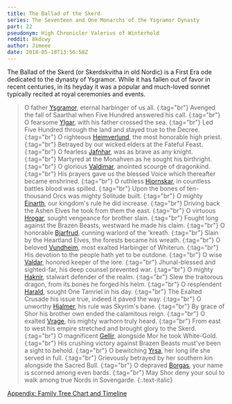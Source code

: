 ```yaml
---
title: The Ballad of the Skerd
series: The Seventeen and One Monarchs of the Ysgramor Dynasty
part: 22
pseudonym: High Chronicler Valerius of Winterhold
reddit: 8kdcwy
author: Jimeee
date: 2018-05-18T13:56:58Z
---
```


The Ballad of the Skerd (or Skerdskvitha in old Nordic) is a First Era ode
dedicated to the dynasty of Ysgramor. While it has fallen out of favor in
recent centuries, in its heyday it was a popular and much-loved sonnet typically
recited at royal ceremonies and events.

> O father [Ysgramor](./7oy7ew), eternal harbinger of us all.
> [](){:tag="br"}
> Avenged the fall of Saarthal when Five Hundred answered his call.
> [](){:tag="br"}
> O fearsome [Ylgar](./7p6k5h), with his father crossed the sea.
> [](){:tag="br"}
> Led Five Hundred through the land and stayed true to the Decree.
> [](){:tag="br"}
> O righteous [Heimverlund](./7peju9), the most honorable high priest.
> [](){:tag="br"}
> Betrayed by our wicked elders at the Fateful Feast.
> [](){:tag="br"}
> O fearless [Jafnhar](./7pn9i5), was as brave as any knight.
> [](){:tag="br"}
> Martyred at the Monahven as he sought his birthright.
> [](){:tag="br"}
> O glorious [Valdimar](./7qs6vm), anointed scourge of dragonkind.
> [](){:tag="br"}
> His prayers gave us the blessed Voice which thereafter became enshrined.
> [](){:tag="br"}
> O ruthless [Hjornskar](./7r088c), in countless battles blood was spilled.
> [](){:tag="br"}
> Upon the bones of ten-thousand Orcs was mighty Solitude built.
> [](){:tag="br"}
> O mighty [Einarth](./7r9vfv), our kingdom's rule he did increase.
> [](){:tag="br"}
> Driving back the Ashen Elves he took from them the east.
> [](){:tag="br"}
> O virtuous [Hrogar](./7ri9vn), sought vengeance for brother slain.
> [](){:tag="br"}
> Fought long against the Brazen Beasts, westward he made his claim.
> [](){:tag="br"}
> O honorable [Bjarfrud](./7siqyt), cunning warlord of the 'kreath.
> [](){:tag="br"}
> Slain by the Heartland Elves, the forests became his wreath.
> [](){:tag="br"}
> O beloved [Vundheim](./7ttg7c), most exalted Harbinger of Whiterun.
> [](){:tag="br"}
> His devotion to the people hath yet to be outdone.
> [](){:tag="br"}
> O wise [Valdar](./7ui737), honored keeper of the lore.
> [](){:tag="br"}
> Jhunal-blessed and sighted-far, his deep counsel prevented war.
> [](){:tag="br"}
> O mighty [Haknir](./7zfxul), stalwart defender of the realm.
> [](){:tag="br"}
> Slew the traitorous dragon, from its bones he forged his helm.
> [](){:tag="br"}
> O resplendent [Harald](./8191nw), sought One Tamriel in his day.
> [](){:tag="br"}
> The Exalted Crusade his issue true, indeed it paved the way.
> [](){:tag="br"}
> O unworthy [Hjalmer](./82renh), his rule was Skyrim's bane.
> [](){:tag="br"}
> By grace of Shor his brother own ended the calamitous reign.
> [](){:tag="br"}
> O exalted [Vrage](./89u5f7), his mighty warhorn truly heard.
> [](){:tag="br"}
> From east to west his empire stretched and brought glory to the Skerd.
> [](){:tag="br"}
> O magnificent [Gellir](./8dnuin), alongside Mor he took White-Gold.
> [](){:tag="br"}
> His crushing victory against Brazen Beasts must've been a sight to behold.
> [](){:tag="br"}
> O bewitching [Yrsa](./8grtop), her long life she served in full.
> [](){:tag="br"}
> Grievously betrayed by her southern kin alongside the Sacred Bull.
> [](){:tag="br"}
> O depraved [Borgas](./8jqcwv), your name is scorned among even bards.
> [](){:tag="br"}
> May Shor deny your soul to walk among true Nords in Sovengarde.
{:.text-italic}

[Appendix: Family Tree Chart and Timeline](http://en.uesp.net/wiki/User:Jimeee/Fiction/YsgramorDynasty)
